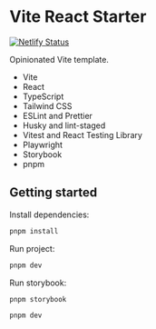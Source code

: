 # Vite React Starter

[![Netlify Status](https://api.netlify.com/api/v1/badges/558554c3-01c7-4fdf-89be-768eb568d2cf/deploy-status)](https://app.netlify.com/sites/vite-rs/deploys)

Opinionated Vite template.

- Vite
- React
- TypeScript
- Tailwind CSS
- ESLint and Prettier
- Husky and lint-staged
- Vitest and React Testing Library
- Playwright
- Storybook
- pnpm

## Getting started

Install dependencies:

```bash
pnpm install
```

Run project:

```bash
pnpm dev
```

Run storybook:

```bash
pnpm storybook
```

```bash
pnpm dev
```
